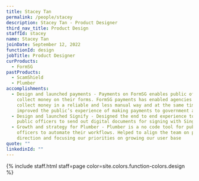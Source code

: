 ```yaml
---
title: Stacey Tan
permalink: /people/stacey
description: Stacey Tan - Product Designer
third_nav_title: Product Design
staffId: stacey
name: Stacey Tan
joinDate: September 12, 2022
functionId: design
jobTitle: Product Designer
curProducts:
  - FormSG
pastProducts:
  - ScamShield
  - Plumber
accomplishments:
  - Design and launched payments - Payments on FormSG enables public officers to
    collect money on their forms. FormSG payments has enabled agencies to
    collect money in a reliable and less manual way and at the same time
    improved the public’s experience of making payments to government agencies
  - Design and launched Signify - Designed the end to end experience to allow
    public officers to send out digital documents for signing with Singpass
  - Growth and strategy for Plumber - Plumber is a no code tool for public
    officers to automate their workflows. Helped to align the team on product
    direction and focusing our priorities on growing our user base
quote: ""
linkedinId: ""
---
```


{% include staff.html staff=page color=site.colors.function-colors.design %}
